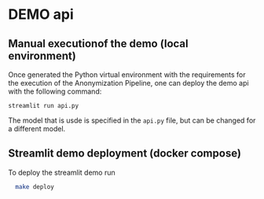 # DEMO api

## Manual executionof the demo (local environment)

Once generated the Python virtual environment with the requirements for the execution of the Anonymization Pipeline, one can deploy the demo api with the following command: 

```
streamlit run api.py
```

The model that is usde is specified in the `api.py` file, but can be changed for a different model. 

## Streamlit demo deployment (docker compose)

To deploy the streamlit demo run

```bash
  make deploy
```
